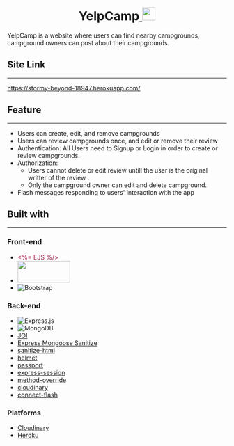 <h1 align='center'>YelpCamp<a href='https://stormy-beyond-18947.herokuapp.com/'>
<img src='http://cdn.onlinewebfonts.com/svg/img_287339.png' width='30' height='30'>
</a></h1>

YelpCamp is a website where users can find nearby campgrounds,
campground owners can post about their campgrounds. 
## Site Link
---
https://stormy-beyond-18947.herokuapp.com/

## Feature
---
* Users can create, edit, and remove campgrounds
* Users can review campgrounds once, and edit or remove their review
* Authentication: All Users need to Signup or Login in order to create or review campgrounds.
* Authorization:
	* Users cannot delete or edit review untill the user is the original writter of the review .
	* Only the campground owner can edit and delete campground.
* Flash messages responding to users' interaction with the app

## Built with
---
### Front-end

* <div style="color:#a91e50"> &lt;%= EJS %/&gt; </div>

* <img src="https://assets-global.website-files.com/5d3ef00c73102c436bc83996/5d3ef00c73102c1f23c83a2a_logo-reversed.png" width="120" height="50">

* <img alt="Bootstrap" src="https://img.shields.io/badge/bootstrap%20-%23563D7C.svg?&style=for-the-badge&logo=bootstrap&logoColor=white"/>

### Back-end


* <img alt="Express.js" src="https://img.shields.io/badge/express.js%20-%23404d59.svg?&style=for-the-badge"/>
* <img alt="MongoDB" src ="https://img.shields.io/badge/MongoDB-%234ea94b.svg?&style=for-the-badge&logo=mongodb&logoColor=white"/>
* [JOI](https://github.com/sideway/joi)
* [Express Mongoose Sanitize](https://github.com/fiznool/express-mongo-sanitize#readme)
* [sanitize-html](https://github.com/apostrophecms/sanitize-html#readme)
* [helmet](https://helmetjs.github.io/)
* [passport](http://www.passportjs.org/)
* [express-session](https://github.com/expressjs/session#express-session)
* [method-override](https://github.com/expressjs/method-override#method-override)
* [cloudinary](https://cloudinary.com/)
* [connect-flash](https://github.com/jaredhanson/connect-flash#connect-flash)

### Platforms

* [Cloudinary](https://cloudinary.com/)
* [Heroku](https://www.heroku.com/)
